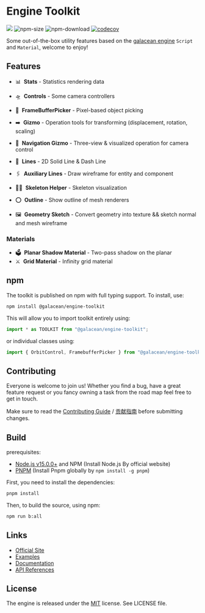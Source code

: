 # Engine Toolkit

<a href="https://www.npmjs.com/package/oasis-engine-toolkit"><img src="https://img.shields.io/npm/v/oasis-engine-toolkit"/></a> ![npm-size](https://img.shields.io/bundlephobia/minzip/oasis-engine-toolkit) ![npm-download](https://img.shields.io/npm/dm/oasis-engine-toolkit) [![codecov](https://codecov.io/gh/oasis-engine/engine/branch/main/graph/badge.svg?token=KR2UBKE3OX)](https://codecov.io/gh/oasis-engine/engine-toolkit)

Some out-of-the-box utility features based on the [galacean engine](https://github.com/galacean/engine) `Script` and `Material`, welcome to enjoy!

## Features
- 📊 &nbsp;**Stats** - Statistics rendering data

- 🛸 &nbsp;**Controls** - Some camera controllers
- 🫧 &nbsp;**FrameBufferPicker** - Pixel-based object picking
- ➡️ &nbsp;**Gizmo** - Operation tools for transforming (displacement, rotation, scaling)
- 🧭 &nbsp;**Navigation Gizmo** - Three-view & visualized operation for camera control

- 📐 &nbsp;**Lines** - 2D Solid Line & Dash Line
- 🖇 &nbsp;**Auxiliary Lines** - Draw wireframe for entity and component
- 🧍🏼 &nbsp;**Skeleton Helper** - Skeleton visualization
- ⭕️ &nbsp;**Outline** - Show outline of mesh renderers
- 🖼 &nbsp;**Geometry Sketch** - Convert geometry into texture && sketch normal and mesh wireframe

### Materials

- 🗳 &nbsp;**Planar Shadow Material** - Two-pass shadow on the planar
- ⚔️ &nbsp;**Grid Material** - Infinity grid material

## npm

The toolkit is published on npm with full typing support. To install, use:

```sh
npm install @galacean/engine-toolkit
```

This will allow you to import toolkit entirely using:

```javascript
import * as TOOLKIT from "@galacean/engine-toolkit";
```

or individual classes using:

```javascript
import { OrbitControl, FramebufferPicker } from "@galacean/engine-toolkit";
```

## Contributing

Everyone is welcome to join us! Whether you find a bug, have a great feature request or you fancy owning a task from the road map feel free to get in touch.

Make sure to read the [Contributing Guide](.github/HOW_TO_CONTRIBUTE.md) / [贡献指南](https://github.com/galacean/engine/wiki/%E5%A6%82%E4%BD%95%E4%B8%8E%E6%88%91%E4%BB%AC%E5%85%B1%E5%BB%BA-Oasis-%E5%BC%80%E6%BA%90%E4%BA%92%E5%8A%A8%E5%BC%95%E6%93%8E) before submitting changes.

## Build

prerequisites:

- [Node.js v15.0.0+](https://nodejs.org/en/) and NPM (Install Node.js By official website)
- [PNPM](https://pnpm.io/) (Install Pnpm globally by `npm install -g pnpm`)

First, you need to install the dependencies:

```sh
pnpm install
```

Then, to build the source, using npm:

```sh
npm run b:all
```

## Links

- [Official Site](https://oasisengine.cn)
- [Examples](https://oasisengine.cn/0.6/examples)
- [Documentation](https://oasisengine.cn/0.6/docs/install-cn)
- [API References](https://oasisengine.cn/0.6/api/core/index)

## License

The engine is released under the [MIT](https://opensource.org/licenses/MIT) license. See LICENSE file.
